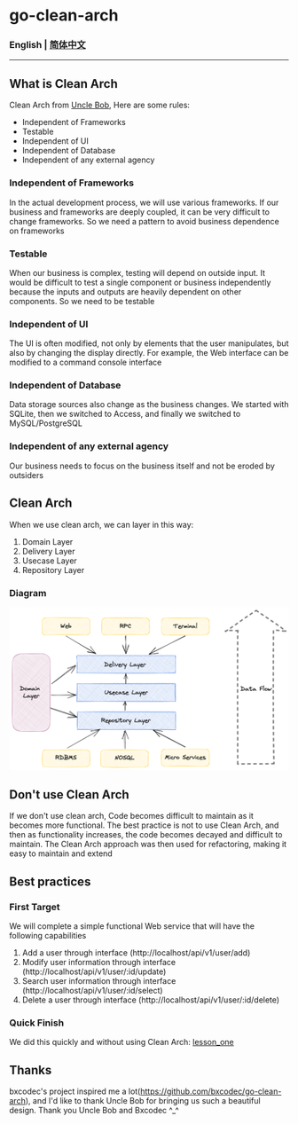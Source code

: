 # go-clean-arch
### English | [简体中文](https://github.com/luoshanjie/go-clean-arch/tree/main/doc)
---
## What is Clean Arch
Clean Arch from [Uncle Bob](https://8thlight.com/blog/uncle-bob/2012/08/13/the-clean-architecture.html), Here are some rules:

- Independent of Frameworks
- Testable
- Independent of UI
- Independent of Database
- Independent of any external agency

### Independent of Frameworks
In the actual development process, we will use various frameworks. If our business and frameworks are deeply coupled, it can be very difficult to change frameworks. So we need a pattern to avoid business dependence on frameworks

### Testable
When our business is complex, testing will depend on outside input. It would be difficult to test a single component or business independently because the inputs and outputs are heavily dependent on other components. So we need to be testable

### Independent of UI
The UI is often modified, not only by elements that the user manipulates, but also by changing the display directly. For example, the Web interface can be modified to a command console interface

### Independent of Database
Data storage sources also change as the business changes. We started with SQLite, then we switched to Access, and finally we switched to MySQL/PostgreSQL

### Independent of any external agency
Our business needs to focus on the business itself and not be eroded by outsiders

## Clean Arch
When we use clean arch, we can layer in this way:
1. Domain Layer
2. Delivery Layer
3. Usecase Layer
4. Repository Layer
### Diagram
![clean architecture](docs/images/clean-arch.png)



## Don't use Clean Arch
If we don't use clean arch, Code becomes difficult to maintain as it becomes more functional. The best practice is not to use Clean Arch, and then as functionality increases, the code becomes decayed and difficult to maintain. The Clean Arch approach was then used for refactoring, making it easy to maintain and extend  

## Best practices
### First Target
We will complete a simple functional Web service that will have the following capabilities
1. Add a user through interface (http://localhost/api/v1/user/add)
2. Modify user information through interface (http://localhost/api/v1/user/:id/update)
3. Search user information through interface (http://localhost/api/v1/user/:id/select)
4. Delete a user through interface (http://localhost/api/v1/user/:id/delete)

### Quick Finish
We did this quickly and without using Clean Arch: [lesson_one](https://github.com/luoshanjie/go-clean-arch/raw/main/lesson_one)


## Thanks
bxcodec's project inspired me a lot(https://github.com/bxcodec/go-clean-arch), and I'd like to thank Uncle Bob for bringing us such a beautiful design. Thank you Uncle Bob and Bxcodec ^_^
